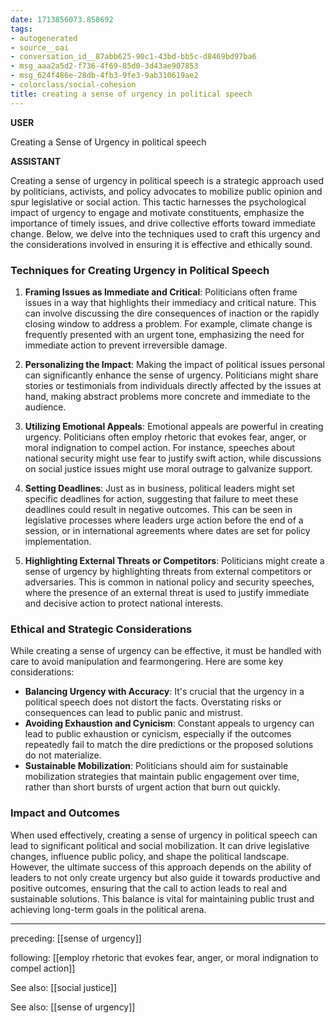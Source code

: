 ```yaml
---
date: 1713856073.858692
tags:
- autogenerated
- source__oai
- conversation_id__87abb625-90c1-43bd-bb5c-d8469bd97ba6
- msg_aaa2a5d2-f736-4f69-85d0-3d43ae907853
- msg_624f486e-28db-4fb3-9fe3-9ab310619ae2
- colorclass/social-cohesion
title: creating a sense of urgency in political speech
---
```


**USER**

Creating a Sense of Urgency in political speech


**ASSISTANT**

Creating a sense of urgency in political speech is a strategic approach used by politicians, activists, and policy advocates to mobilize public opinion and spur legislative or social action. This tactic harnesses the psychological impact of urgency to engage and motivate constituents, emphasize the importance of timely issues, and drive collective efforts toward immediate change. Below, we delve into the techniques used to craft this urgency and the considerations involved in ensuring it is effective and ethically sound.

### Techniques for Creating Urgency in Political Speech

1. **Framing Issues as Immediate and Critical**: Politicians often frame issues in a way that highlights their immediacy and critical nature. This can involve discussing the dire consequences of inaction or the rapidly closing window to address a problem. For example, climate change is frequently presented with an urgent tone, emphasizing the need for immediate action to prevent irreversible damage.

2. **Personalizing the Impact**: Making the impact of political issues personal can significantly enhance the sense of urgency. Politicians might share stories or testimonials from individuals directly affected by the issues at hand, making abstract problems more concrete and immediate to the audience.

3. **Utilizing Emotional Appeals**: Emotional appeals are powerful in creating urgency. Politicians often employ rhetoric that evokes fear, anger, or moral indignation to compel action. For instance, speeches about national security might use fear to justify swift action, while discussions on social justice issues might use moral outrage to galvanize support.

4. **Setting Deadlines**: Just as in business, political leaders might set specific deadlines for action, suggesting that failure to meet these deadlines could result in negative outcomes. This can be seen in legislative processes where leaders urge action before the end of a session, or in international agreements where dates are set for policy implementation.

5. **Highlighting External Threats or Competitors**: Politicians might create a sense of urgency by highlighting threats from external competitors or adversaries. This is common in national policy and security speeches, where the presence of an external threat is used to justify immediate and decisive action to protect national interests.

### Ethical and Strategic Considerations

While creating a sense of urgency can be effective, it must be handled with care to avoid manipulation and fearmongering. Here are some key considerations:

- **Balancing Urgency with Accuracy**: It's crucial that the urgency in a political speech does not distort the facts. Overstating risks or consequences can lead to public panic and mistrust.
- **Avoiding Exhaustion and Cynicism**: Constant appeals to urgency can lead to public exhaustion or cynicism, especially if the outcomes repeatedly fail to match the dire predictions or the proposed solutions do not materialize.
- **Sustainable Mobilization**: Politicians should aim for sustainable mobilization strategies that maintain public engagement over time, rather than short bursts of urgent action that burn out quickly.

### Impact and Outcomes

When used effectively, creating a sense of urgency in political speech can lead to significant political and social mobilization. It can drive legislative changes, influence public policy, and shape the political landscape. However, the ultimate success of this approach depends on the ability of leaders to not only create urgency but also guide it towards productive and positive outcomes, ensuring that the call to action leads to real and sustainable solutions. This balance is vital for maintaining public trust and achieving long-term goals in the political arena.


---

preceding: [[sense of urgency]]  


following: [[employ rhetoric that evokes fear, anger, or moral indignation to compel action]]

See also: [[social justice]]


See also: [[sense of urgency]]